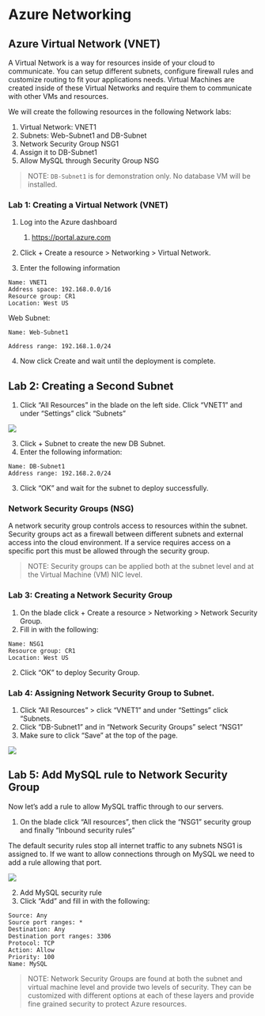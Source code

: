# Azure Networking

## Azure Virtual Network (VNET)


A Virtual Network is a way for resources inside of your cloud to communicate. 
You can setup different subnets, configure firewall rules and customize routing to fit your applications needs. 
Virtual Machines are created inside of these Virtual Networks and
require them to communicate with other VMs and resources.

We will create the following resources in the following Network labs:
1. Virtual Network: VNET1
2. Subnets: Web-Subnet1 and DB-Subnet
3. Network Security Group NSG1
  4. Assign it to DB-Subnet1
  5. Allow MySQL through Security Group NSG


> NOTE: `DB-Subnet1` is for demonstration only. No database VM will be installed.  

### Lab 1: Creating a Virtual Network (VNET)

1. Log into the Azure dashboard
	1. https://portal.azure.com
2. Click + Create a resource > Networking > Virtual Network.

3. Enter the following information

```
Name: VNET1
Address space: 192.168.0.0/16
Resource group: CR1
Location: West US
``````

Web Subnet:
```
Name: Web-Subnet1

Address range: 192.168.1.0/24
```

4. Now click Create and wait until the deployment is complete.

## Lab 2: Creating a Second Subnet

1. Click “All Resources” in the blade on the left side. Click “VNET1” and under “Settings” click “Subnets”

![](index/4329CF5D-7936-4A43-B56C-DC8E439FE7BB.png)

3. Click + Subnet to create the new DB Subnet.
4. Enter the following information:

```
Name: DB-Subnet1
Address range: 192.168.2.0/24
```

3. Click “OK” and wait for the subnet to deploy successfully.


### Network Security Groups (NSG)
A network security group controls access to resources within the subnet. Security groups act as a firewall between different subnets and external access into the cloud environment.
If a service requires access on a specific port this must be allowed through the security group.

> NOTE: Security groups can be applied both at the subnet level and at the Virtual Machine (VM) NIC level.  

### Lab 3: Creating a Network Security Group

1. On the blade click + Create a resource > Networking > Network Security Group.
2. Fill in with the following:

```
Name: NSG1
Resource group: CR1
Location: West US
```

2. Click “OK” to deploy Security Group.

### Lab 4: Assigning Network Security Group to Subnet.

1. Click “All Resources” > click “VNET1” and under “Settings” click “Subnets.
2. Click “DB-Subnet1” and in “Network Security Groups” select “NSG1”
3. Make sure to click “Save” at the top of the page.

![](index/6B60AA21-54FD-4EAA-BBA6-B10D8CE1AD8A.png)

## Lab 5: Add MySQL rule to Network Security Group
Now let’s add a rule to allow MySQL traffic through to our servers.

1. On the blade click “All resources”, then click the “NSG1” security group and finally “Inbound security rules”

The default security rules stop all internet traffic to any subnets NSG1 is assigned to. If we want to allow connections through on MySQL we need to add a rule allowing that port.

![](index/68280F20-8FB0-4531-8D6F-BBA30B951A6F.png)

2. Add MySQL security rule
3. Click “Add” and fill in with the following:

```
Source: Any
Source port ranges: *
Destination: Any
Destination port ranges: 3306
Protocol: TCP
Action: Allow
Priority: 100
Name: MySQL
```

> NOTE: Network Security Groups are found at both the subnet and virtual machine level
and provide two levels of security. They can be customized with different options at each
of these layers and provide fine grained security to protect Azure resources.

